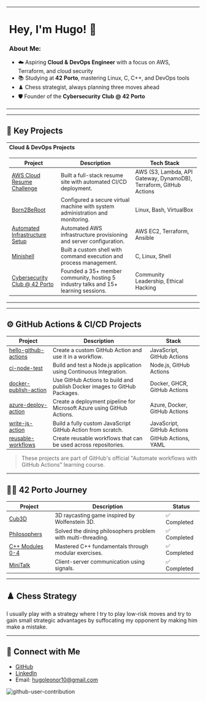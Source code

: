 <table border="0">
<tr>
<td width="100%">

# Hey, I'm Hugo! 👋

### About Me:
- ☁️ Aspiring **Cloud & DevOps Engineer** with a focus on AWS, Terraform, and cloud security  
- 📚 Studying at **42 Porto**, mastering Linux, C, C++, and DevOps tools  
- ♟️ Chess strategist, always planning three moves ahead  
- 🛡️ Founder of the **Cybersecurity Club @ 42 Porto**  

</td>
<td width="100%">
<img src="./board.gif" width="350px">
</td>
</tr>
</table>

---

## 🌟 Key Projects

<table>
<tr>
<th align="left">Cloud & DevOps Projects</th>
</tr>
<tr>
<td>

| Project | Description | Tech Stack |
|---------|-------------|------------|
| [AWS Cloud Resume Challenge](https://github.com/hugo4s/aws-cloud-resume) | Built a full-stack resume site with automated CI/CD deployment. | AWS (S3, Lambda, API Gateway, DynamoDB), Terraform, GitHub Actions |
| [Born2BeRoot](https://github.com/hugo4s/born2beroot) | Configured a secure virtual machine with system administration and monitoring. | Linux, Bash, VirtualBox |
| [Automated Infrastructure Setup](https://github.com/hugo4s/automated-infra) | Automated AWS infrastructure provisioning and server configuration. | AWS EC2, Terraform, Ansible |
| [Minishell](https://github.com/hugo4s/minishell) | Built a custom shell with command execution and process management. | C, Linux, Shell |
| [Cybersecurity Club @ 42 Porto](https://github.com/hugo4s/cybersecurity-club) | Founded a 35+ member community, hosting 5 industry talks and 15+ learning sessions. | Community Leadership, Ethical Hacking |

</td>
</tr>
</table>

---

## ⚙️ GitHub Actions & CI/CD Projects

| Project | Description | Stack |
|--------|-------------|--------|
| [hello-github-actions](https://github.com/hugo4s/hello-github-actions) | Create a custom GitHub Action and use it in a workflow. | JavaScript, GitHub Actions |
| [ci-node-test](https://github.com/husamuel/skills-test-with-actions) | Build and test a Node.js application using Continuous Integration. | Node.js, GitHub Actions |
| [docker-publish-action](https://github.com/husamuel/skills-publish-packages) | Use GitHub Actions to build and publish Docker images to GitHub Packages. | Docker, GHCR, GitHub Actions |
| [azure-deploy-action](https://github.com/husamuel/skills-deploy-to-azure) | Create a deployment pipeline for Microsoft Azure using GitHub Actions. | Azure, Docker, GitHub Actions |
| [write-js-action](https://github.com/husamuel/skills-write-javascript-actions) | Build a fully custom JavaScript GitHub Action from scratch. | JavaScript, GitHub Actions |
| [reusable-workflows](https://github.com/husamuel/skills-reusable-workflows) | Create reusable workflows that can be used across repositories. | GitHub Actions, YAML |

> These projects are part of GitHub's official "Automate workflows with GitHub Actions" learning course.

---

## 👨‍🎓 42 Porto Journey

| Project | Description | Status |
|---------|-------------|--------|
| [Cub3D](https://github.com/hugo4s/cub3d) | 3D raycasting game inspired by Wolfenstein 3D. | ✅ Completed |
| [Philosophers](https://github.com/hugo4s/philosophers) | Solved the dining philosophers problem with multi-threading. | ✅ Completed |
| [C++ Modules 0-4](https://github.com/hugo4s/cpp-modules) | Mastered C++ fundamentals through modular exercises. | ✅ Completed |
| [MiniTalk](https://github.com/hugo4s/minitalk) | Client-server communication using signals. | ✅ Completed |

---

## ♟️ Chess Strategy

I usually play with a strategy where I try to play low-risk moves and try to gain small strategic advantages by suffocating my opponent by making him make a mistake.

---

## 🔗 Connect with Me

- [GitHub](https://github.com/hugo4s)  
- [LinkedIn](https://linkedin.com/in/hugo4s)  
- Email: hugoleonor10@gmail.com

![github-user-contribution](https://user-images.githubusercontent.com/58959408/157782696-8bc9ca49-ca61-4ab5-8b83-49c4e76c1a8f.svg)
